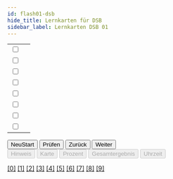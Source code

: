 ```yaml
---
id: flash01-dsb
hide_title: Lernkarten für DSB
sidebar_label: Lernkarten DSB 01
---
```


<!-- Die Frage --> 

<p id="dsaFrage"></p>

<form> 

<!--Die Antworten ------------------------------------------------------------>

<table id="dsaTab1"><!--Zuerst die CheckBox, dann die Antworten anzeigen-->
	<tr><td	id="versteck0" ><input id="check0" type="checkbox" onClick="toggle(0)"/></td><td class="antwort" id="antwort0"></td></tr>
	<tr><td id="versteck1" ><input id="check1" type="checkbox" onClick="toggle(1)"/></td><td class="antwort" id="antwort1"></td></tr>
	<tr><td id="versteck2" ><input id="check2" type="checkbox" onClick="toggle(2)"/></td><td class="antwort" id="antwort2"></td></tr>
	<tr><td id="versteck3" ><input id="check3" type="checkbox" onClick="toggle(3)"/></td><td class="antwort" id="antwort3"></td></tr>
	<tr><td id="versteck4" ><input id="check4" type="checkbox" onClick="toggle(4)"/></td><td class="antwort" id="antwort4"></td></tr>
	<tr><td id="versteck5" ><input id="check5" type="checkbox" onClick="toggle(5)"/></td><td class="antwort" id="antwort5"></td></tr>
	<tr><td id="versteck6" ><input id="check6" type="checkbox" onClick="toggle(6)"/></td><td class="antwort" id="antwort6"></td></tr>
	<tr><td id="versteck7" ><input id="check7" type="checkbox" onClick="toggle(7)"/></td><td class="antwort" id="antwort7"></td></tr>
</table>

<!--Die Knöpfe --------------------------------------------------------------->

<div id=dsaTab2><!--Dann die Knöpfe Start, Prüfen, Zurück und Weiter--->
	<div id="rot">
		<input type="button" class="knopf rot"    id="rotKnopf" value="NeuStart" onClick="dsb01(1)"/>
		<input type="button" class="knopf blau"   id="blaKnopf" value="Prüfen"   onClick="dsb01(3)"/>
		<input type="button" class="knopf gruen"  id="gruKnopf" value="Zurück"   onClick="dsb01(4)"/>
		<input type="button" class="knopf orange" id="oraKnopf" value="Weiter"   onClick="dsb01(2)"/>
	</div>
</div>

<!--Die Ausgaben ------------------------------------------------------------->

<div id=dsaTab3>
	<div id="dsaTab3out">
		<input type="button" id="Hinweis"  disabled value="Hinweis"/>       <!--Hinweise aller Art ----------->
		<input type="button" id="lfdKarte" disabled value="Karte"/>         <!--Aktuelle Karte von x Karten--->
		<input type="button" id="Prozent"  disabled value="Prozent"/>       <!--Kartenauswertung in % -------->
		<input type="button" id="Ergebnis" disabled value="Gesamtergebnis"/><!--Gesamtergebnis alle Karten---->
		<input type="button" id="dsaUhr1"  disabled value="Uhrzeit"/>
	</div>
</div>

<!-- Initialisierung ------------>

<p hidden><img src="/img/zur.png" width="20" onload="dsb01(1)" /></p> 

</form>

<div id=dsaTab4>
	<div id="dsaTab4out">
		<a href="javascript:dsbMaske(0)" id="f0">[0]</a>
		<a href="javascript:dsbMaske(1)" id="f1">[1]</a>
		<a href="javascript:dsbMaske(2)" id="f2">[2]</a>
		<a href="javascript:dsbMaske(3)" id="f3">[3]</a>
		<a href="javascript:dsbMaske(4)" id="f4">[4]</a>
		<a href="javascript:dsbMaske(5)" id="f5">[5]</a>
		<a href="javascript:dsbMaske(6)" id="f6">[6]</a>
		<a href="javascript:dsbMaske(7)" id="f7">[7]</a>
		<a href="javascript:dsbMaske(8)" id="f8">[8]</a>
		<a href="javascript:dsbMaske(9)" id="f9">[9]</a>
	</div>
</div>

<div hidden>

### [[0](#f0)]---[[1](#f1)]       

### [[2](#f2)]---[[3](#f3)]  

### [[4](#f4)]---[[5](#f5)]

### [[6](#f6)]---[[7](#f7)]   

### [[8](#f8)]---[[9](#f9)]

</div>

